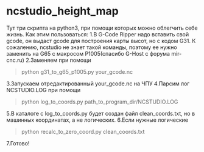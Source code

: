 # ncstudio_height_map
Тут три скрипта на python3, при помощи которых можно облегчить себе жизнь.
Как этим пользоваться:
1.В G-Code Ripper надо вставить свой gcode, он выдаст gcode для построения карты высот, но с кодом G31. К сожалению, ncstudio не знает такой команды, поэтому ее нужно заменить на G65 с макросом P1005(спасибо G-Host с форума mir-cnc.ru)
2.Заменяем при помощи 
> python g31_to_g65_p1005.py your_gcode.nc

3.Запускаем отредактированный your_gcode.nc на ЧПУ
4.Парсим лог NCSTUDIO.LOG при помощи
> python log_to_coords.py path_to_program_dir/NCSTUDIO.LOG

5.В каталоге с log_to_coords.py будет создан файл clean_coords.txt, но в машинных координатах, а не логических. 
6.Если нужные логические
> python recalc_to_zero_coord.py clean_coords.txt

7.Готово!
